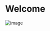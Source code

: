 # Welcome
![image](https://user-images.githubusercontent.com/113756063/192979228-e358b15f-b707-446c-9dc3-7cf0e1061335.png)
